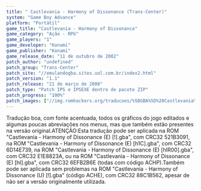 ```yaml
---
title: " Castlevania - Harmony of Dissonance (Trans-Center)"
system: "Game Boy Advance"
platform: "Portátil"
game_title: "Castlevania - Harmony of Dissonance"
game_category: "Ação - RPG"
game_players: "1"
game_developer: "Konami"
game_publisher: "Konami"
game_release_date: "11 de outubro de 2002"
patch_author: "undefined"
patch_group: "Trans-Center"
patch_site: "//emulandogba.sites.uol.com.br/index2.html"
patch_version: "1.1"
patch_release: "21 de março de 2008"
patch_type: "Patch IPS e IPSEXE dentro de pacote ZIP"
patch_progress: "100%"
patch_images: ["//img.romhackers.org/traducoes/%5BGBA%5D%20Castlevania%20-%20Harmony%20of%20Dissonance%20-%20Trans-Center%20-%201.png","//img.romhackers.org/traducoes/%5BGBA%5D%20Castlevania%20-%20Harmony%20of%20Dissonance%20-%20Trans-Center%20-%202.png","//img.romhackers.org/traducoes/%5BGBA%5D%20Castlevania%20-%20Harmony%20of%20Dissonance%20-%20Trans-Center%20-%203.png"]
---
```

Tradução boa, com fonte acentuada, todos os gráficos do jogo editados e algumas poucas abreviações nos menus, mas que também estão presentes na versão original.ATENÇÃO:Esta tradução pode ser aplicada na ROM "Castlevania - Harmony of Dissonance (E) [!].gba", com CRC32 521B3091, na ROM "Castlevania - Harmony of Dissonance (E) [h1C].gba", com CRC32 6D14E739, na ROM "Castlevania - Harmony of Dissonance (E) [hIR00].gba", com CRC32 E1E8823A, ou na ROM "Castlevania - Harmony of Dissonance (E) [hI].gba", com CRC32 6EFB2B6E (todas com código ACHP).Também pode ser aplicada sem problemas na ROM "Castlevania - Harmony of Dissonance (U) [!].gba" (código ACHE), com CRC32 88C1B562, apesar de não ser a versão originalmente utilizada.